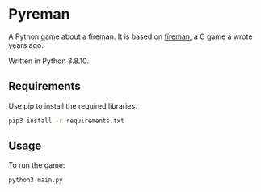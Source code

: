 # Pyreman
A Python game about a fireman. It is based on [fireman](https://github.com/grisoe/fireman), 
a C game a wrote years ago.

Written in Python 3.8.10.


## Requirements
Use pip to install the required libraries.
```bash
pip3 install -r requirements.txt
```


## Usage
To run the game:
```bash
python3 main.py
```